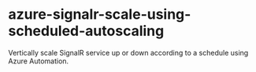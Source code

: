 # azure-signalr-scale-using-scheduled-autoscaling
Vertically scale SignalR service up or down according to a schedule using Azure Automation.
